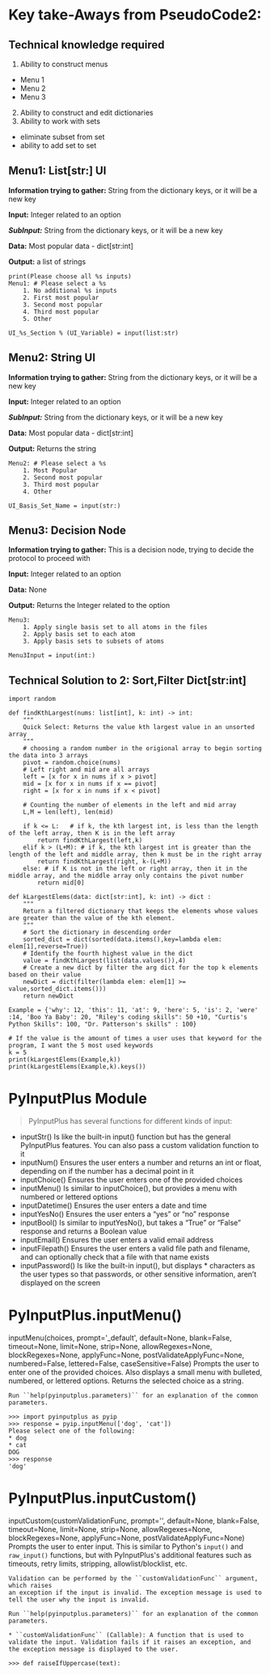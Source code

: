 # Key take-Aways from PseudoCode2:

## Technical knowledge required

1. Ability to construct menus
- Menu 1
- Menu 2
- Menu 3
2. Ability to construct and edit dictionaries
1. Ability to work with sets
- eliminate subset from set
 - ability to add set to set



## Menu1: List[str:] UI

**Information trying to gather:** String from the dictionary keys, or it will be a new key

**Input:** Integer related to an option

***SubInput:*** String from the dictionary keys, or it will be a new key

**Data:** Most popular data - dict[str:int]

**Output:** a list of strings

    print(Please choose all %s inputs)
    Menu1: # Please select a %s
        1. No additional %s inputs 
        2. First most popular
        3. Second most popular
        4. Third most popular
        5. Other

    UI_%s_Section % (UI_Variable) = input(list:str)

## Menu2: String UI

**Information trying to gather:** String from the dictionary keys, or it will be a new key

**Input:** Integer related to an option

***SubInput:*** String from the dictionary keys, or it will be a new key

**Data:** Most popular data - dict[str:int]

**Output:** Returns the string

    Menu2: # Please select a %s
        1. Most Popular 
        2. Second most popular
        3. Third most popular
        4. Other

    UI_Basis_Set_Name = input(str:)

## Menu3: Decision Node

**Information trying to gather:** This is a decision node, trying to decide the protocol to proceed with

**Input:** Integer related to an option

**Data:** None

**Output:** Returns the Integer related to the option

    Menu3:
        1. Apply single basis set to all atoms in the files
        2. Apply basis set to each atom
        3. Apply basis sets to subsets of atoms

    Menu3Input = input(int:)

## Technical Solution to 2: Sort,Filter Dict[str:int]

    import random

    def findKthLargest(nums: list[int], k: int) -> int:
        """
        Quick Select: Returns the value kth largest value in an unsorted array
        """
        # choosing a random number in the origional array to begin sorting the data into 3 arrays
        pivot = random.choice(nums)
        # Left right and mid are all arrays
        left = [x for x in nums if x > pivot]
        mid = [x for x in nums if x == pivot]
        right = [x for x in nums if x < pivot]

        # Counting the number of elements in the left and mid array
        L,M = len(left), len(mid)

        if k <= L:   # if k, the kth largest int, is less than the length of the left array, then K is in the left array 
            return findKthLargest(left,k)
        elif k > (L+M): # if k, the kth largest int is greater than the length of the left and middle array, then k must be in the right array
            return findKthLargest(right, k-(L+M))
        else: # if K is not in the left or right array, then it in the middle array, and the middle array only contains the pivot number
            return mid[0]

    def kLargestElems(data: dict[str:int], k: int) -> dict :
        """
        Return a filtered dictionary that keeps the elements whose values are greater than the value of the kth element.
        """
        # Sort the dictionary in descending order
        sorted_dict = dict(sorted(data.items(),key=lambda elem: elem[1],reverse=True))
        # Identify the fourth highest value in the dict
        value = findKthLargest(list(data.values()),4)
        # Create a new dict by filter the arg dict for the top k elements based on their value
        newDict = dict(filter(lambda elem: elem[1] >= value,sorted_dict.items()))
        return newDict

    Example = {'why': 12, 'this': 11, 'at': 9, 'here': 5, 'is': 2, 'were' :14, 'Boo Ya Baby': 20, "Riley's coding skills": 50 +10, "Curtis's Python Skills": 100, "Dr. Patterson's skills" : 100}

    # If the value is the amount of times a user uses that keyword for the program, I want the 5 most used keywords
    k = 5
    print(kLargestElems(Example,k))
    print(kLargestElems(Example,k).keys())

# PyInputPlus Module

> PyInputPlus has several functions for different kinds of input:

- inputStr() Is like the built-in input() function but has the general PyInputPlus features. You can also pass a custom validation function to it
- inputNum() Ensures the user enters a number and returns an int or float, depending on if the number has a decimal point in it
- inputChoice() Ensures the user enters one of the provided choices
- inputMenu() Is similar to inputChoice(), but provides a menu with numbered or lettered options
- inputDatetime() Ensures the user enters a date and time
- inputYesNo() Ensures the user enters a “yes” or “no” response
- inputBool() Is similar to inputYesNo(), but takes a “True” or “False” response and returns a Boolean value
- inputEmail() Ensures the user enters a valid email address
- inputFilepath() Ensures the user enters a valid file path and filename, and can optionally check that a file with that name exists
- inputPassword() Is like the built-in input(), but displays * characters as the user types so that passwords, or other sensitive information, aren’t displayed on the screen

# PyInputPlus.inputMenu()

inputMenu(choices, prompt='_default', default=None, blank=False, timeout=None, limit=None, strip=None, allowRegexes=None, blockRegexes=None, applyFunc=None, postValidateApplyFunc=None, numbered=False, lettered=False, caseSensitive=False)
    Prompts the user to enter one of the provided choices.
    Also displays a small menu with bulleted, numbered, or lettered options.
    Returns the selected choice as a string.
    
    Run ``help(pyinputplus.parameters)`` for an explanation of the common parameters.
    
    >>> import pyinputplus as pyip
    >>> response = pyip.inputMenu(['dog', 'cat'])
    Please select one of the following:
    * dog
    * cat
    DOG
    >>> response
    'dog'

# PyInputPlus.inputCustom()

inputCustom(customValidationFunc, prompt='', default=None, blank=False, timeout=None, limit=None, strip=None, allowRegexes=None, blockRegexes=None, applyFunc=None, postValidateApplyFunc=None)
    Prompts the user to enter input. This is similar to Python's ``input()``
    and ``raw_input()`` functions, but with PyInputPlus's additional features
    such as timeouts, retry limits, stripping, allowlist/blocklist, etc.
    
    Validation can be performed by the ``customValidationFunc`` argument, which raises
    an exception if the input is invalid. The exception message is used to
    tell the user why the input is invalid.
    
    Run ``help(pyinputplus.parameters)`` for an explanation of the common parameters.
    
    * ``customValidationFunc`` (Callable): A function that is used to validate the input. Validation fails if it raises an exception, and the exception message is displayed to the user.
    
    >>> def raiseIfUppercase(text):